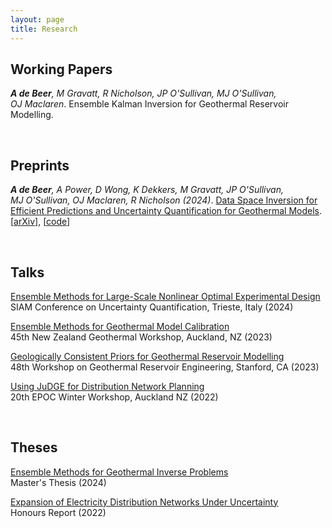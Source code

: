 ```yaml
---
layout: page
title: Research
---
```


## Working Papers

***A&nbsp;de&nbsp;Beer**, M&nbsp;Gravatt, R&nbsp;Nicholson, JP&nbsp;O'Sullivan, MJ&nbsp;O'Sullivan, OJ&nbsp;Maclaren*. Ensemble Kalman Inversion for Geothermal Reservoir Modelling.

<br>

## Preprints

***A&nbsp;de&nbsp;Beer**, A&nbsp;Power, D&nbsp;Wong, K&nbsp;Dekkers, M&nbsp;Gravatt, JP&nbsp;O'Sullivan, MJ&nbsp;O'Sullivan, OJ&nbsp;Maclaren, R&nbsp;Nicholson (2024)*. [Data Space Inversion for Efficient Predictions and Uncertainty Quantification for Geothermal Models](https://arxiv.org/abs/2407.15401). \
[[arXiv](https://arxiv.org/abs/2407.15401)], [[code](https://github.com/alexgdebeer/GeothermalDSI)]

<br>

## Talks

[Ensemble Methods for Large-Scale Nonlinear Optimal Experimental Design](https://alexgdebeer.github.io/assets/talks/uq24.pdf) \
SIAM Conference on Uncertainty Quantification, Trieste, Italy (2024)

[Ensemble Methods for Geothermal Model Calibration](https://alexgdebeer.github.io/assets/talks/nzgw23.pdf) \
45th New Zealand Geothermal Workshop, Auckland, NZ (2023)

[Geologically Consistent Priors for Geothermal Reservoir Modelling](https://alexgdebeer.github.io/assets/talks/sgw23.pdf) \
48th Workshop on Geothermal Reservoir Engineering, Stanford, CA (2023)

[Using JuDGE for Distribution Network Planning](https://alexgdebeer.github.io/assets/talks/epoc22.pdf) \
20th EPOC Winter Workshop, Auckland NZ (2022)

<br>

## Theses

[Ensemble Methods for Geothermal Inverse Problems](https://hdl.handle.net/2292/68150) \
Master's Thesis (2024)

[Expansion of Electricity Distribution Networks Under Uncertainty](https://alexgdebeer.github.io/assets/theses/hons22.pdf) \
Honours Report (2022)